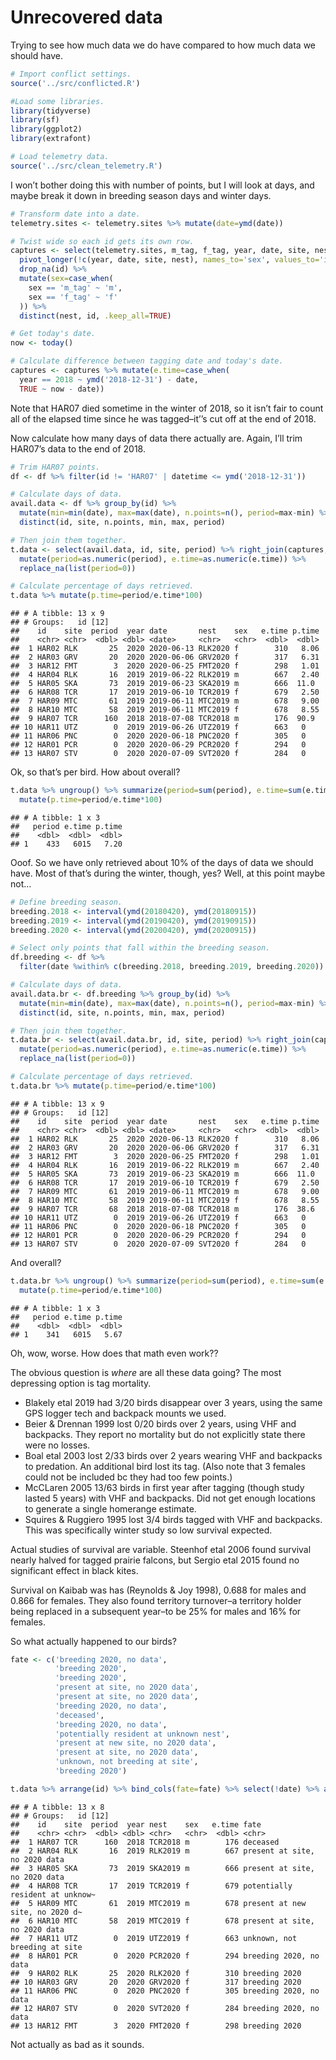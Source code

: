 Unrecovered data
================

Trying to see how much data we do have compared to how much data we
should have.

``` r
# Import conflict settings.
source('../src/conflicted.R')

#Load some libraries.
library(tidyverse)
library(sf)
library(ggplot2)
library(extrafont)

# Load telemetry data.
source('../src/clean_telemetry.R')
```

I won’t bother doing this with number of points, but I will look at
days, and maybe break it down in breeding season days and winter days.

``` r
# Transform date into a date.
telemetry.sites <- telemetry.sites %>% mutate(date=ymd(date))

# Twist wide so each id gets its own row.
captures <- select(telemetry.sites, m_tag, f_tag, year, date, site, nest) %>%
  pivot_longer(!c(year, date, site, nest), names_to='sex', values_to='id') %>%
  drop_na(id) %>%
  mutate(sex=case_when(
    sex == 'm_tag' ~ 'm',
    sex == 'f_tag' ~ 'f'
  )) %>% 
  distinct(nest, id, .keep_all=TRUE)

# Get today's date.
now <- today()

# Calculate difference between tagging date and today's date.
captures <- captures %>% mutate(e.time=case_when(
  year == 2018 ~ ymd('2018-12-31') - date,
  TRUE ~ now - date))
```

Note that HAR07 died sometime in the winter of 2018, so it isn’t fair to
count all of the elapsed time since he was tagged–it’’s cut off at the
end of 2018.

Now calculate how many days of data there actually are. Again, I’ll trim
HAR07’s data to the end of 2018.

``` r
# Trim HAR07 points.
df <- df %>% filter(id != 'HAR07' | datetime <= ymd('2018-12-31'))

# Calculate days of data.
avail.data <- df %>% group_by(id) %>% 
  mutate(min=min(date), max=max(date), n.points=n(), period=max-min) %>% 
  distinct(id, site, n.points, min, max, period) 

# Then join them together.
t.data <- select(avail.data, id, site, period) %>% right_join(captures, by=c('site', 'id')) %>% 
  mutate(period=as.numeric(period), e.time=as.numeric(e.time)) %>% 
  replace_na(list(period=0))

# Calculate percentage of days retrieved.
t.data %>% mutate(p.time=period/e.time*100)
```

    ## # A tibble: 13 x 9
    ## # Groups:   id [12]
    ##    id    site  period  year date       nest    sex   e.time p.time
    ##    <chr> <chr>  <dbl> <dbl> <date>     <chr>   <chr>  <dbl>  <dbl>
    ##  1 HAR02 RLK       25  2020 2020-06-13 RLK2020 f        310   8.06
    ##  2 HAR03 GRV       20  2020 2020-06-06 GRV2020 f        317   6.31
    ##  3 HAR12 FMT        3  2020 2020-06-25 FMT2020 f        298   1.01
    ##  4 HAR04 RLK       16  2019 2019-06-22 RLK2019 m        667   2.40
    ##  5 HAR05 SKA       73  2019 2019-06-23 SKA2019 m        666  11.0 
    ##  6 HAR08 TCR       17  2019 2019-06-10 TCR2019 f        679   2.50
    ##  7 HAR09 MTC       61  2019 2019-06-11 MTC2019 m        678   9.00
    ##  8 HAR10 MTC       58  2019 2019-06-11 MTC2019 f        678   8.55
    ##  9 HAR07 TCR      160  2018 2018-07-08 TCR2018 m        176  90.9 
    ## 10 HAR11 UTZ        0  2019 2019-06-26 UTZ2019 f        663   0   
    ## 11 HAR06 PNC        0  2020 2020-06-18 PNC2020 f        305   0   
    ## 12 HAR01 PCR        0  2020 2020-06-29 PCR2020 f        294   0   
    ## 13 HAR07 STV        0  2020 2020-07-09 SVT2020 f        284   0

Ok, so that’s per bird. How about overall?

``` r
t.data %>% ungroup() %>% summarize(period=sum(period), e.time=sum(e.time)) %>% 
  mutate(p.time=period/e.time*100)
```

    ## # A tibble: 1 x 3
    ##   period e.time p.time
    ##    <dbl>  <dbl>  <dbl>
    ## 1    433   6015   7.20

Ooof. So we have only retrieved about 10% of the days of data we should
have. Most of that’s during the winter, though, yes? Well, at this point
maybe not…

``` r
# Define breeding season.
breeding.2018 <- interval(ymd(20180420), ymd(20180915))
breeding.2019 <- interval(ymd(20190420), ymd(20190915))
breeding.2020 <- interval(ymd(20200420), ymd(20200915))

# Select only points that fall within the breeding season.
df.breeding <- df %>% 
  filter(date %within% c(breeding.2018, breeding.2019, breeding.2020))

# Calculate days of data.
avail.data.br <- df.breeding %>% group_by(id) %>% 
  mutate(min=min(date), max=max(date), n.points=n(), period=max-min) %>% 
  distinct(id, site, n.points, min, max, period) 

# Then join them together.
t.data.br <- select(avail.data.br, id, site, period) %>% right_join(captures, by=c('site', 'id')) %>% 
  mutate(period=as.numeric(period), e.time=as.numeric(e.time)) %>% 
  replace_na(list(period=0))

# Calculate percentage of days retrieved.
t.data.br %>% mutate(p.time=period/e.time*100)
```

    ## # A tibble: 13 x 9
    ## # Groups:   id [12]
    ##    id    site  period  year date       nest    sex   e.time p.time
    ##    <chr> <chr>  <dbl> <dbl> <date>     <chr>   <chr>  <dbl>  <dbl>
    ##  1 HAR02 RLK       25  2020 2020-06-13 RLK2020 f        310   8.06
    ##  2 HAR03 GRV       20  2020 2020-06-06 GRV2020 f        317   6.31
    ##  3 HAR12 FMT        3  2020 2020-06-25 FMT2020 f        298   1.01
    ##  4 HAR04 RLK       16  2019 2019-06-22 RLK2019 m        667   2.40
    ##  5 HAR05 SKA       73  2019 2019-06-23 SKA2019 m        666  11.0 
    ##  6 HAR08 TCR       17  2019 2019-06-10 TCR2019 f        679   2.50
    ##  7 HAR09 MTC       61  2019 2019-06-11 MTC2019 m        678   9.00
    ##  8 HAR10 MTC       58  2019 2019-06-11 MTC2019 f        678   8.55
    ##  9 HAR07 TCR       68  2018 2018-07-08 TCR2018 m        176  38.6 
    ## 10 HAR11 UTZ        0  2019 2019-06-26 UTZ2019 f        663   0   
    ## 11 HAR06 PNC        0  2020 2020-06-18 PNC2020 f        305   0   
    ## 12 HAR01 PCR        0  2020 2020-06-29 PCR2020 f        294   0   
    ## 13 HAR07 STV        0  2020 2020-07-09 SVT2020 f        284   0

And overall?

``` r
t.data.br %>% ungroup() %>% summarize(period=sum(period), e.time=sum(e.time)) %>% 
  mutate(p.time=period/e.time*100)
```

    ## # A tibble: 1 x 3
    ##   period e.time p.time
    ##    <dbl>  <dbl>  <dbl>
    ## 1    341   6015   5.67

Oh, wow, worse. How does that math even work??

The obvious question is *where* are all these data going? The most
depressing option is tag mortality.

  - Blakely etal 2019 had 3/20 birds disappear over 3 years, using the
    same GPS logger tech and backpack mounts we used.
  - Beier & Drennan 1999 lost 0/20 birds over 2 years, using VHF and
    backpacks. They report no mortality but do not explicitly state
    there were no losses.
  - Boal etal 2003 lost 2/33 birds over 2 years wearing VHF and
    backpacks to predation. An additional bird lost its tag. (Also note
    that 3 females could not be included bc they had too few points.)
  - McCLaren 2005 13/63 birds in first year after tagging (though study
    lasted 5 years) with VHF and backpacks. Did not get enough locations
    to generate a single homerange estimate.
  - Squires & Ruggiero 1995 lost 3/4 birds tagged with VHF and
    backpacks. This was specifically winter study so low survival
    expected.

Actual studies of survival are variable. Steenhof etal 2006 found
survival nearly halved for tagged prairie falcons, but Sergio etal 2015
found no significant effect in black kites.

Survival on Kaibab was has (Reynolds & Joy 1998), 0.688 for males and
0.866 for females. They also found territory turnover–a territory holder
being replaced in a subsequent year–to be 25% for males and 16% for
females.

So what actually happened to our birds?

``` r
fate <- c('breeding 2020, no data', 
          'breeding 2020', 
          'breeding 2020', 
          'present at site, no 2020 data', 
          'present at site, no 2020 data',
          'breeding 2020, no data',
          'deceased',
          'breeding 2020, no data',
          'potentially resident at unknown nest',
          'present at new site, no 2020 data',
          'present at site, no 2020 data',
          'unknown, not breeding at site',
          'breeding 2020')

t.data %>% arrange(id) %>% bind_cols(fate=fate) %>% select(!date) %>% arrange(year)
```

    ## # A tibble: 13 x 8
    ## # Groups:   id [12]
    ##    id    site  period  year nest    sex   e.time fate                           
    ##    <chr> <chr>  <dbl> <dbl> <chr>   <chr>  <dbl> <chr>                          
    ##  1 HAR07 TCR      160  2018 TCR2018 m        176 deceased                       
    ##  2 HAR04 RLK       16  2019 RLK2019 m        667 present at site, no 2020 data  
    ##  3 HAR05 SKA       73  2019 SKA2019 m        666 present at site, no 2020 data  
    ##  4 HAR08 TCR       17  2019 TCR2019 f        679 potentially resident at unknow~
    ##  5 HAR09 MTC       61  2019 MTC2019 m        678 present at new site, no 2020 d~
    ##  6 HAR10 MTC       58  2019 MTC2019 f        678 present at site, no 2020 data  
    ##  7 HAR11 UTZ        0  2019 UTZ2019 f        663 unknown, not breeding at site  
    ##  8 HAR01 PCR        0  2020 PCR2020 f        294 breeding 2020, no data         
    ##  9 HAR02 RLK       25  2020 RLK2020 f        310 breeding 2020                  
    ## 10 HAR03 GRV       20  2020 GRV2020 f        317 breeding 2020                  
    ## 11 HAR06 PNC        0  2020 PNC2020 f        305 breeding 2020, no data         
    ## 12 HAR07 STV        0  2020 SVT2020 f        284 breeding 2020, no data         
    ## 13 HAR12 FMT        3  2020 FMT2020 f        298 breeding 2020

Not actually as bad as it sounds.
